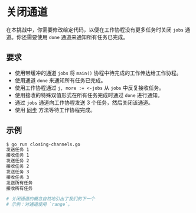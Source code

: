 # 关闭通道

在本挑战中，你需要修改给定代码，以便在工作协程没有更多任务时关闭 `jobs` 通道。你还需要使用 `done` 通道来通知所有任务已完成。

## 要求

- 使用带缓冲的通道 `jobs` 将 `main()` 协程中待完成的工作传达给工作协程。
- 使用通道 `done` 来通知所有任务已完成。
- 使用工作协程通过 `j, more := <-jobs` 从 `jobs` 中反复接收任务。
- 使用接收的特殊双值形式在所有任务完成时通过 `done` 进行通知。
- 通过 `jobs` 通道向工作协程发送 3 个任务，然后关闭该通道。
- 使用 [同步](channel-synchronization) 方法等待工作协程完成。

## 示例

```sh
$ go run closing-channels.go
发送任务 1
接收任务 1
发送任务 2
接收任务 2
发送任务 3
接收任务 3
发送所有任务
接收所有任务

# 关闭通道的概念自然地引出了我们的下一个
# 示例：对通道使用 `range`。
```
